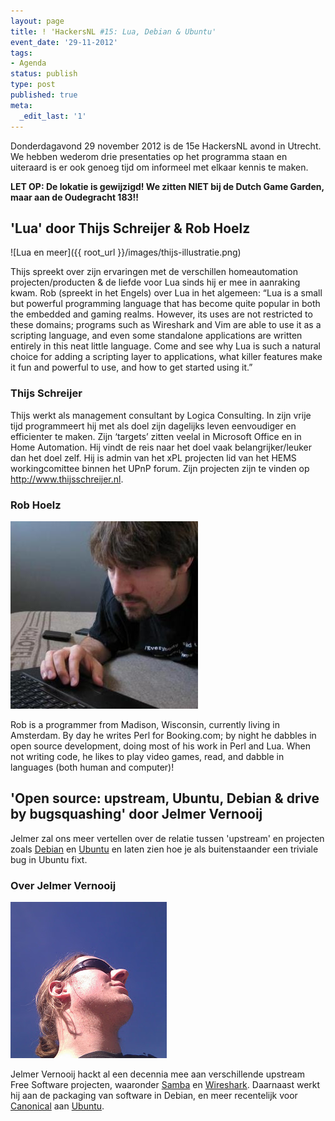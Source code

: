```yaml
---
layout: page
title: ! 'HackersNL #15: Lua, Debian & Ubuntu'
event_date: '29-11-2012'
tags:
- Agenda
status: publish
type: post
published: true
meta:
  _edit_last: '1'
---
```


Donderdagavond 29 november 2012 is de 15e HackersNL avond in Utrecht. We hebben wederom drie presentaties op het programma staan en uiteraard is er ook genoeg tijd om informeel met elkaar kennis te maken.

**LET OP: De lokatie is gewijzigd! We zitten NIET bij de Dutch Game Garden, maar aan de Oudegracht 183!!**


## 'Lua' door Thijs Schreijer & Rob Hoelz

![Lua en meer]({{ root_url }}/images/thijs-illustratie.png)

Thijs spreekt over zijn ervaringen met de verschillen homeautomation projecten/producten & de liefde voor Lua sinds hij er mee in aanraking kwam. Rob (spreekt in het Engels) over Lua in het algemeen: “Lua is a small but powerful programming language that has become quite popular in both the embedded and gaming realms. However, its uses are not restricted to these domains; programs such as Wireshark and Vim are able to use it as a scripting language, and even some standalone applications are written entirely in this neat little language. Come and see why Lua is such a natural choice for adding a scripting layer to applications, what killer features make it fun and powerful to use, and how to get started using it.”


### Thijs Schreijer
Thijs werkt als management consultant by Logica Consulting. In zijn vrije tijd programmeert hij met als doel zijn dagelijks leven eenvoudiger en efficienter te maken. Zijn ‘targets’ zitten veelal in Microsoft Office en in Home Automation. Hij vindt de reis naar het doel vaak belangrijker/leuker dan het doel zelf. Hij is admin van het xPL projecten lid van het HEMS workingcomittee binnen het UPnP forum. Zijn projecten zijn te vinden op http://www.thijsschreijer.nl.

### Rob Hoelz
![Rob Hoelz](/images/rob-hoelz.jpeg)

Rob is a programmer from Madison, Wisconsin, currently living in Amsterdam. By day he writes Perl for Booking.com; by night he dabbles in open source development, doing most of his work in Perl and Lua. When not writing code, he likes to play video games, read, and dabble in languages (both human and computer)!

## 'Open source: upstream, Ubuntu, Debian & drive by bugsquashing' door Jelmer Vernooij

Jelmer zal ons meer vertellen over de relatie tussen 'upstream' en projecten zoals [Debian](http://debian.org) en [Ubuntu](http://ubuntu.nl) en laten zien hoe je als buitenstaander een triviale bug in Ubuntu fixt. 

### Over Jelmer Vernooij

![Jelmer Vernooi](/images/Jelmer.jpg)

Jelmer Vernooij hackt al een decennia mee aan verschillende upstream Free Software projecten, waaronder <a href="http://www.samba.org/">Samba</a> en <a href="http://www.wireshark.org/">Wireshark</a>. Daarnaast werkt hij aan de packaging van software in Debian, en meer recentelijk voor <a href="http://www.canonical.com/">Canonical</a> aan <a href="http://ubuntu.com">Ubuntu</a>.

